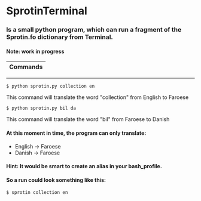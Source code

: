 # SprotinTerminal

### Is a small python program, which can run a fragment of the Sprotin.fo dictionary from Terminal. 
#### Note: work in progress

|Commands|
|--------|
---
```
$ python sprotin.py collection en
```
This command will translate the word "collection" from English to Faroese

```
$ python sprotin.py bil da
```
This command will translate the word "bil" from Faroese to Danish

#### At this moment in time, the program can only translate: 
* English &#8594; Faroese 
* Danish &#8594; Faroese

#### Hint: It would be smart to create an alias in your bash_profile.
#### So a run could look something like this:
```
$ sprotin collection en
```
